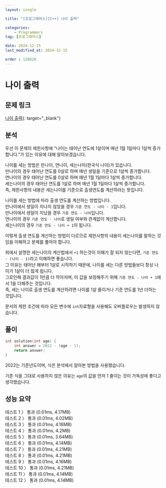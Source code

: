 ```yaml
---
layout: single

title: "[프로그래머스][C++] 나이 출력"

categories:
    - Programmers
tag: [프로그래머스]

date: 2024-12-15
last_modified_at: 2024-12-15

order : 120820
---
```


# 나이 출력

## 문제 링크

[나이 출력](https://school.programmers.co.kr/learn/courses/30/lessons/120820){: target="_blank"}

## 분석

우선 이 문제의 제한사항에 "나이는 태어난 연도에 1살이며 매년 1월 1일마다 1살씩 증가합니다."가 있는 이유에 대해 알아보겠습니다.

나이를 세는 방법은 만나이, 연나이, 세는나이(한국식 나이)가 있습니다.  
만나이의 경우 태어난 연도를 0살로 하며 매년 생일을 기준으로 1살씩 증가합니다.  
연나이의 경우 태어난 연도를 0살로 하며 매년 1월 1일마다 1살씩 증가합니다.  
세는나이의 경우 태어난 연도를 1살로 하며 매년 1월 1일마다 1살씩 증가합니다.  
즉, 제한사항의 내용은 세는나이를 기준으로 출생연도를 계산하라는 뜻입니다.

나이를 세는 방법에 따라 출생 연도를 계산하는 방법입니다.  
만나이에서 생일이 지나지 않았을 경우 ``기준 연도 - 나이 - 1``입니다.  
만나이에서 생일이 지났을 경우 ``기준 연도 - 나이``입니다.  
연나이의 경우 ``기준 연도 - 나이``로 생일 여부와 관계없이 계산합니다.  
세는나이의 경우 ``기준 연도 - 나이 + 1``이 됩니다.

이렇게 출생 연도를 계산하는 방법이 다르므로 제한사항의 내용이 세는나이를 말하는 것임을 이해하고 문제를 풀어야 합니다.  

위에서 설명한 세는나이의 계산법에서 `+1` 하는것이 이해가 잘 되지 않는다면, ``기준 연도 - (나이 - 1)``라고 이해하면 좋습니다.  
그 이유는 태어난 해부터 1살로 시작하기 때문에, 나이를 세는 다른 방법들보다 항상 나이가 1살이 더 많게 됩니다.  
그로인해 결과값이 1만큼 더 작아지며, 이 값을 보정해주기 위해 ``기준 연도 - 나이 + 1``에서 1을 더해주는 것입니다.  
즉, 세는 나이로 출생 연도를 계산하려면 나이를 1살 줄이거나 기준 연도를 1년 더하는 것입니다.

문서의 제한 조건에 따라 모든 변수에 `int`자료형을 사용해도 오버플로우는 발생하지 않습니다.

## 풀이

```cpp
int solution(int age) {
    int answer = 2022 - (age - 1);
    return answer;
}
```

2022는 기준년도이며, 식은 분석에서 알아본 방법을 사용했습니다.

기존 식을 그대로 사용하지 않은 이유는 `age`의 값을 먼저 1 줄이는 것이 가독성에 좋다고 생각했습니다.

## 성능 요약

테스트 1 〉	통과 (0.01ms, 4.17MB)  
테스트 2 〉	통과 (0.01ms, 4.02MB)  
테스트 3 〉	통과 (0.01ms, 4.16MB)  
테스트 4 〉	통과 (0.01ms, 4.2MB)  
테스트 5 〉	통과 (0.01ms, 3.64MB)  
테스트 6 〉	통과 (0.01ms, 4.14MB)  
테스트 7 〉	통과 (0.01ms, 4.21MB)  
테스트 8 〉	통과 (0.01ms, 4.21MB)  
테스트 9 〉	통과 (0.01ms, 4.16MB)  
테스트 10 〉 통과 (0.01ms, 4.21MB)  
테스트 11 〉 통과 (0.01ms, 4.14MB)  
테스트 12 〉 통과 (0.01ms, 4.14MB)
